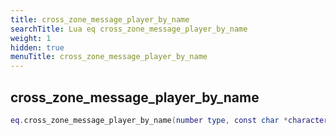 ```yaml
---
title: cross_zone_message_player_by_name
searchTitle: Lua eq cross_zone_message_player_by_name
weight: 1
hidden: true
menuTitle: cross_zone_message_player_by_name
---
```

## cross_zone_message_player_by_name
```lua
eq.cross_zone_message_player_by_name(number type, const char *character_name, const char *message) -- void
```